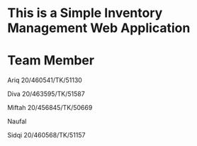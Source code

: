 # This is a Simple Inventory Management Web Application

# Team Member

Ariq 20/460541/TK/51130

Diva 20/463595/TK/51587

Miftah 20/456845/TK/50669

Naufal

Sidqi 20/460568/TK/51157

